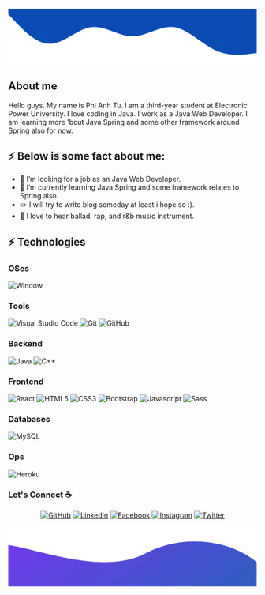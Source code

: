 ﻿![alt text](./images/top.svg)
## About me
Hello guys. My name is Phi Anh Tu.
I am a third-year student at Electronic Power University. I love coding in Java. I work as a Java Web Developer. I am learning more 'bout Java Spring and some other framework around Spring also for now.
 
<!--
- 🔭 I’m currently working on ...
- 🌱 I’m currently learning ...
- 👯 I’m looking to collaborate on ...
- 🤔 I’m looking for help with ...
- 💬 Ask me about ...
- 📫 How to reach me: ...
- 😄 Pronouns: ...
- ⚡ Fun fact: ...
-->
## ⚡ Below is some fact about me:
- 👯 I’m looking for a job as an Java Web Developer.
- 🌱 I’m currently learning Java Spring and some framework relates to Spring also.
- :pencil2: I will try to write blog someday at least i hope so :).
- :musical_note: I love to hear ballad, rap, and r&b music instrument.

## ⚡ Technologies
### OSes
![Window](https://img.shields.io/badge/Window-0068C8?style=for-the-badge&logo=window)

### Tools
![Visual Studio Code](https://img.shields.io/badge/-Visual%20Studio%20Code-0068C8?style=for-the-badge&logo=visual-studio-code)
![Git](https://img.shields.io/badge/-Git-black?style=for-the-badge&logo=git)
![GitHub](https://img.shields.io/badge/-GitHub-181717?style=for-the-badge&logo=github)
<!--![GitLab](https://img.shields.io/badge/-GitLab-FCA121?style=for-the-badge&logo=gitlab)-->

### Backend
![Java](https://img.shields.io/badge/-java-E34A86?style=for-the-badge&logo=java)
![C++](https://img.shields.io/badge/-C++-00599C?style=for-the-badge&logo=c)

### Frontend
![React](https://img.shields.io/badge/-React-black?style=for-the-badge&logo=react)
![HTML5](https://img.shields.io/badge/-HTML5-E34F26?style=for-the-badge&logo=html5&logoColor=white)
![CSS3](https://img.shields.io/badge/-CSS3-1572B6?style=for-the-badge&logo=css3)
![Bootstrap](https://img.shields.io/badge/-Bootstrap-563D7C?style=for-the-badge&logo=bootstrap)
![Javascript](https://img.shields.io/badge/JavaScript-F7DF1E?style=for-the-badge&logo=javascript&logoColor=black")
![Sass](https://img.shields.io/badge/sass%20-%23cc6699.svg?&style=for-the-badge&logo=sass&logoColor=white")

### Databases
![MySQL](https://img.shields.io/badge/-MySQL-black?style=for-the-badge&logo=mysql)

### Ops
![Heroku](https://img.shields.io/badge/-Heroku-430098?style=for-the-badge&logo=heroku)

### Let's Connect :coffee:
<p align="center">
	<a href="https://github.com/AnhTuPhi"><img src="https://img.icons8.com/bubbles/50/000000/github.png" alt="GitHub"/></a>
	<a href="https://www.linkedin.com/in/t%C3%BA-phi-9051951a0"><img src="https://img.icons8.com/bubbles/50/000000/linkedin.png" alt="LinkedIn"/></a>
	<a href="https://www.facebook.com/p.anhtu.2000"><img src="https://img.icons8.com/bubbles/50/000000/facebook-new.png" alt="Facebook"/></a>
	<a href="https://www.instagram.com/anhtu_nacht/"><img src="https://img.icons8.com/bubbles/50/000000/instagram.png" alt="Instagram"/></a>
	<a href="#"><img src="https://img.icons8.com/bubbles/50/000000/twitter.png" alt="Twitter"/></a>
</p>

![alt text](./images/bottom.svg)